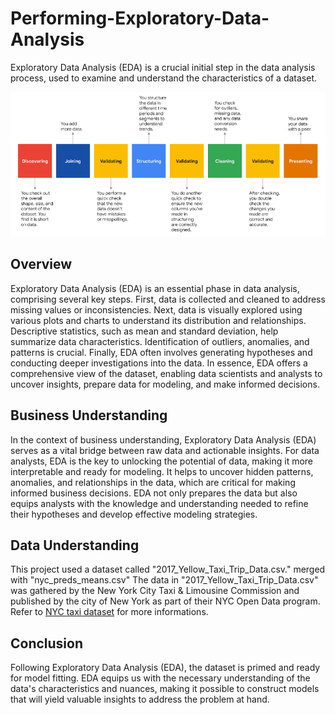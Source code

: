 # Performing-Exploratory-Data-Analysis
Exploratory Data Analysis (EDA) is a crucial initial step in the data analysis process, used to examine and understand the characteristics of a dataset.


<div style="text-align:center">
    <img src="images/EDA.PNG" alt="Image Description" />
</div>

## Overview 


Exploratory Data Analysis (EDA) is an essential phase in data analysis, comprising several key steps. First, data is collected and cleaned to address missing values or inconsistencies. Next, data is visually explored using various plots and charts to understand its distribution and relationships. Descriptive statistics, such as mean and standard deviation, help summarize data characteristics. Identification of outliers, anomalies, and patterns is crucial. Finally, EDA often involves generating hypotheses and conducting deeper investigations into the data. In essence, EDA offers a comprehensive view of the dataset, enabling data scientists and analysts to uncover insights, prepare data for modeling, and make informed decisions.

## Business Understanding 

In the context of business understanding, Exploratory Data Analysis (EDA) serves as a vital bridge between raw data and actionable insights. For data analysts, EDA is the key to unlocking the potential of data, making it more interpretable and ready for modeling. It helps to uncover hidden patterns, anomalies, and relationships in the data, which are critical for making informed business decisions. EDA not only prepares the data but also equips analysts with the knowledge and understanding needed to refine their hypotheses and develop effective modeling strategies.

## Data Understanding

This project used a dataset called "2017_Yellow_Taxi_Trip_Data.csv." merged with "nyc_preds_means.csv" The data in "2017_Yellow_Taxi_Trip_Data.csv" was gathered by the New York City Taxi & Limousine Commission and published by the city of New York as part of their NYC Open Data program. Refer to [NYC taxi dataset](https://data.cityofnewyork.us/Transportation/2017-Yellow-Taxi-Trip-Data/biws-g3hs) for more informations.

## Conclusion

Following Exploratory Data Analysis (EDA), the dataset is primed and ready for model fitting. EDA equips us with the necessary understanding of the data's characteristics and nuances, making it possible to construct models that will yield valuable insights to address the problem at hand.
